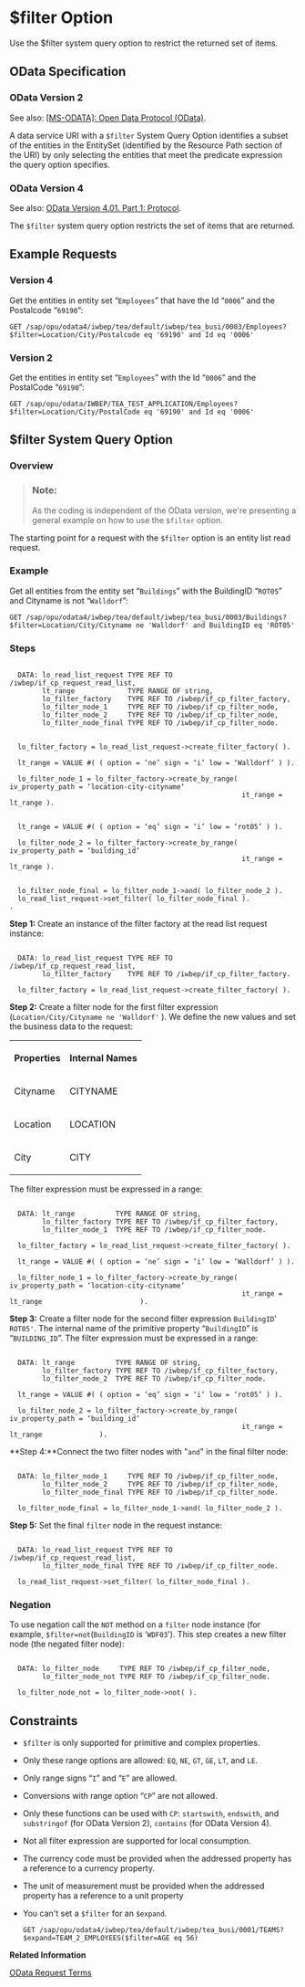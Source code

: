 <!-- loiodfe8bfca9b5c4792859480d224f4403a -->

# $filter Option

Use the $filter system query option to restrict the returned set of items.



<a name="loiodfe8bfca9b5c4792859480d224f4403a__section_rcf_g2x_stb"/>

## OData Specification



### OData Version 2

See also: [\[MS-ODATA\]: Open Data Protocol \(OData\)](https://docs.microsoft.com/en-us/openspecs/windows_protocols/ms-odata).

A data service URI with a `$filter` System Query Option identifies a subset of the entities in the EntitySet \(identified by the Resource Path section of the URI\) by only selecting the entities that meet the predicate expression the query option specifies.



### OData Version 4

See also: [OData Version 4.01. Part 1: Protocol](https://docs.oasis-open.org/odata/odata/v4.01/odata-v4.01-part1-protocol.html).

The `$filter` system query option restricts the set of items that are returned.



<a name="loiodfe8bfca9b5c4792859480d224f4403a__section_tb2_4fx_stb"/>

## Example Requests



### Version 4

Get the entities in entity set “`Employees`” that have the Id “`0006`” and the Postalcode “`69190`”:

```
GET /sap/opu/odata4/iwbep/tea/default/iwbep/tea_busi/0003/Employees?$filter=Location/City/Postalcode eq '69190' and Id eq '0006'
```



### Version 2

Get the entities in entity set “`Employees`” with the Id “`0006`” and the PostalCode “`69190`”:

```
GET /sap/opu/odata/IWBEP/TEA_TEST_APPLICATION/Employees?$filter=Location/City/PostalCode eq '69190' and Id eq '0006'
```



<a name="loiodfe8bfca9b5c4792859480d224f4403a__section_ucv_4pd_ttb"/>

## $filter System Query Option



### Overview

> ### Note:  
> As the coding is independent of the OData version, we're presenting a general example on how to use the `$filter` option.

The starting point for a request with the `$filter` option is an entity list read request.



### Example

Get all entities from the entity set “`Buildings`” with the BuildingID “`ROT05`” and Cityname is not “`Walldorf`”:

```
GET /sap/opu/odata4/iwbep/tea/default/iwbep/tea_busi/0003/Buildings?$filter=Location/City/Cityname ne 'Walldorf' and BuildingID eq 'ROT05'
```



### Steps

```

  DATA: lo_read_list_request TYPE REF TO /iwbep/if_cp_request_read_list,
        lt_range             TYPE RANGE OF string,
        lo_filter_factory    TYPE REF TO /iwbep/if_cp_filter_factory,
        lo_filter_node_1     TYPE REF TO /iwbep/if_cp_filter_node,
        lo_filter_node_2     TYPE REF TO /iwbep/if_cp_filter_node,
        lo_filter_node_final TYPE REF TO /iwbep/if_cp_filter_node.


  lo_filter_factory = lo_read_list_request->create_filter_factory( ).

  lt_range = VALUE #( ( option = ‘ne’ sign = ‘i’ low = ‘Walldorf’ ) ).

  lo_filter_node_1 = lo_filter_factory->create_by_range( iv_property_path = ‘location-city-cityname‘
                                                         it_range = lt_range ).


  lt_range = VALUE #( ( option = ‘eq’ sign = ‘i’ low = ‘rot05’ ) ).

  lo_filter_node_2 = lo_filter_factory->create_by_range( iv_property_path = ‘building_id‘
                                                         it_range = lt_range ).


  lo_filter_node_final = lo_filter_node_1->and( lo_filter_node_2 ).
  lo_read_list_request->set_filter( lo_filter_node_final ).
.
```

**Step 1:** Create an instance of the filter factory at the read list request instance:

```

  DATA: lo_read_list_request TYPE REF TO /iwbep/if_cp_request_read_list,
        lo_filter_factory    TYPE REF TO /iwbep/if_cp_filter_factory.

  lo_filter_factory = lo_read_list_request->create_filter_factory( ).
```

**Step 2:** Create a filter node for the first filter expression \(`Location/City/Cityname ne 'Walldorf'` \). We define the new values and set the business data to the request:


<table>
<tr>
<th valign="top">

Properties



</th>
<th valign="top">

Internal Names



</th>
</tr>
<tr>
<td valign="top">

Cityname



</td>
<td valign="top">

CITYNAME



</td>
</tr>
<tr>
<td valign="top">

Location



</td>
<td valign="top">

LOCATION



</td>
</tr>
<tr>
<td valign="top">

City



</td>
<td valign="top">

CITY



</td>
</tr>
</table>

The filter expression must be expressed in a range:

```

  DATA: lt_range          TYPE RANGE OF string,
        lo_filter_factory TYPE REF TO /iwbep/if_cp_filter_factory,
        lo_filter_node_1  TYPE REF TO /iwbep/if_cp_filter_node.

  lo_filter_factory = lo_read_list_request->create_filter_factory( ).

  lt_range = VALUE #( ( option = ‘ne’ sign = ‘i’ low = ‘Walldorf’ ) ).

  lo_filter_node_1 = lo_filter_factory->create_by_range( iv_property_path = ‘location-city-cityname‘
                                                         it_range = lt_range                        ).
```

**Step 3:** Create a filter node for the second filter expression `BuildingID`' `ROT05'`. The internal name of the primitive property “`BuildingID`” is “`BUILDING_ID`”. The filter expression must be expressed in a range:

```

  DATA: lt_range          TYPE RANGE OF string,
        lo_filter_factory TYPE REF TO /iwbep/if_cp_filter_factory,
        lo_filter_node_2  TYPE REF TO /iwbep/if_cp_filter_node.

  lt_range = VALUE #( ( option = ‘eq’ sign = ‘i’ low = ‘rot05’ ) ).

  lo_filter_node_2 = lo_filter_factory->create_by_range( iv_property_path = ‘building_id‘
                                                         it_range = lt_range              ).
```

**Step 4:**Connect the two filter nodes with "`and`" in the final filter node:

```

  DATA: lo_filter_node_1     TYPE REF TO /iwbep/if_cp_filter_node,
        lo_filter_node_2     TYPE REF TO /iwbep/if_cp_filter_node,
        lo_filter_node_final TYPE REF TO /iwbep/if_cp_filter_node.

  lo_filter_node_final = lo_filter_node_1->and( lo_filter_node_2 ).
```

**Step 5:** Set the final `filter` node in the request instance:

```

  DATA: lo_read_list_request TYPE REF TO /iwbep/if_cp_request_read_list,
        lo_filter_node_final TYPE REF TO /iwbep/if_cp_filter_node.

  lo_read_list_request->set_filter( lo_filter_node_final ).
```



### Negation

To use negation call the `NOT` method on a `filter` node instance \(for example, `$filter=not`\(`BuildingID` is '`WDF03`'\). This step creates a new filter node \(the negated filter node\):

```

  DATA: lo_filter_node     TYPE REF TO /iwbep/if_cp_filter_node,
        lo_filter_node_not TYPE REF TO /iwbep/if_cp_filter_node.

  lo_filter_node_not = lo_filter_node->not( ).
```



<a name="loiodfe8bfca9b5c4792859480d224f4403a__section_wtc_p5d_ttb"/>

## Constraints

-   `$filter` is only supported for primitive and complex properties.

-   Only these range options are allowed: `EQ`, `NE`, `GT`, `GE`, `LT`, and `LE`.

-   Only range signs “`I`” and “`E`” are allowed.

-   Conversions with range option “`CP`” are not allowed.

-   Only these functions can be used with `CP`: `startswith`, `endswith`, and `substringof` \(for OData Version 2\), `contains` \(for OData Version 4\).

-   Not all filter expression are supported for local consumption.

-   The currency code must be provided when the addressed property has a reference to a currency property.

-   The unit of measurement must be provided when the addressed property has a reference to a unit property
-   You can't set a `$filter` for an `$expand`.

    ```
    GET /sap/opu/odata4/iwbep/tea/default/iwbep/tea_busi/0001/TEAMS?$expand=TEAM_2_EMPLOYEES($filter=AGE eq 56)
    ```


**Related Information**  


[OData Request Terms](odata-request-terms-a3b0e95.md "An overview of some OData Request terminology.")

